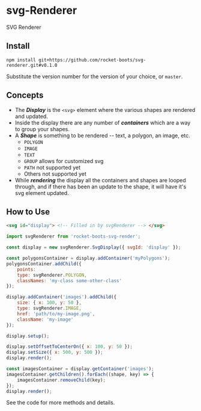 # svg-Renderer
SVG Renderer

## Install

`npm install git+https://github.com/rocket-boots/svg-renderer.git#v0.1.0`

Substitute the version number for the version of your choice, or `master`.

## Concepts

* The ***Display*** is the `<svg>` element where the various shapes are rendered and updated.
* Inside the display there are any number of ***containers*** which are a way to group your shapes.
* A ***Shape*** is something to be rendered -- text, a polygon, an image, etc.
	* `POLYGON`
	* `IMAGE`
	* `TEXT`
	* `GROUP` allows for customized svg
	* `PATH` not supported yet
	* Others not supported yet
* While ***rendering*** the display all the containers and shapes are looped through, and if there has been an update to the shape, it will have it's svg element updated.

## How to Use

```html
<svg id="display"> <!-- Filled in by svgRenderer --> </svg>
```

```js
import svgRenderer from 'rocket-boots-svg-render';

const display = new svgRenderer.SvgDisplay({ svgId: 'display' });

const polygonsContainer = display.addContainer('myPolygons');
polygonsContainer.addChild({
	points:
	type: svgRenderer.POLYGON,
	classNames: 'my-class some-other-class'
});

display.addContainer('images').addChild({
	size: { x: 100, y: 50 },
	type: svgRenderer.IMAGE,
	href: 'path/to/my-image.png',
	className: 'my-image'
});

display.setup();

display.setOffsetToCenterOn({ x: 100, y: 50 });
display.setSize({ x: 500, y: 500 });
display.render();

const imagesContainer = display.getContainer('images');
imagesContainer.getChildren().forEach((shape, key) => {
	imagesContainer.removeChild(key);
});
display.render();

```

See the code for more methods and details.
